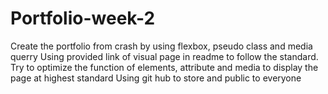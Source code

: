 # Portfolio-week-2
Create the portfolio from crash by using flexbox, pseudo class and media querry 
Using provided link of visual page in readme to follow the standard.
Try to optimize the function of elements, attribute and media to display the page at highest standard
Using git hub to store and public to everyone

